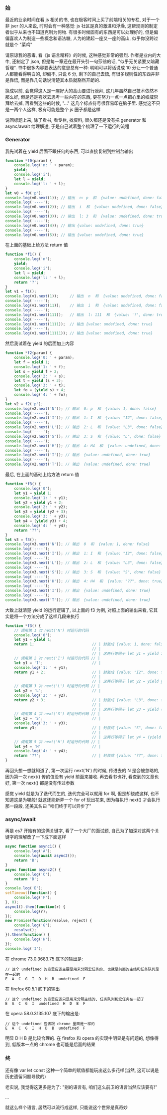 ### 始

最近的业余时间在看 js 相关的书, 也在极客时间上买了前端相关的专栏, 对于一个非 jser 的人来说, 时时会有一种感觉: js 社区是真的激进和浮燥, 这帮规则的制定者似乎从来也不知道克制为何物. 有很多时候固有的东西是可以处理好的, 但是偏偏喜欢人为制造一些概念和语法糖, 人为的建起一座又一座的高山, 似乎你没跨过就是个 "菜鸡"

请原谅我的恶毒, 看《js 语言精粹》的时候, 这种感觉非常的强烈. 作者是业内的大牛, 还制定了 json, 但是每一章还在最开头引一句莎翁的话, "似乎无关紧要又暗藏哲理". 书中很多内容要表达的意思总有一种: 明明可以将话说成 10 分让一个普通人都能看得明白的, 却偏不, 只说 6 分, 剩下的自己去悟, 有很多规则性的东西并非是靠悟, 而是靠几句话说清楚其本质就豁然开朗的.

换成以前, 会觉得这人是一座好大的高山要进行膜拜, 这几年虽然自己技术依然不那么好, 但是还是喜欢去思考一些内在的东西, 更在努力一点一点把心里的权威崇拜给去掉, 再看到这些的时候, "..." 这几个标点符号很容易印在脑子里. 感觉这不只是一两个人这样, 极有可能是整个 js 圈子都是这样

说回标题上来, 除了看书, 看专栏, 找资料, 很久都还是没有把 generator 和 async/await 给理解透, 于是自己试着整个梳理了一下运行的流程

### Generator

我先试着在 yield 后面不跟任何的东西, 可以直接复制到控制台输出
```js
function *f0(param) {
    console.log('n: ' + param);
    yield;
    console.log('i');
    let l = yield;
    console.log('l: ' + l);
}
let v0 = f0('p');
console.log(v0.next(1)); // 输出  n: p  和  {value: undefined, done: false}
console.log('----');
console.log(v0.next(2)); // 输出  i  和  {value: undefined, done: false}
console.log('----');
console.log(v0.next(3)); // 输出  l: 3  和  {value: undefined, done: true}
console.log('----');
console.log(v0.next(4)); // 输出 {value: undefined, done: true}
console.log('----');
console.log(v0.next(5)); // 输出 {value: undefined, done: true}
```
在上面的基础上给方法 return 值
```js
function *f1() {
    console.log('n');
    yield;
    console.log('i');
    let l = yield;
    console.log('l: ' + l);
    return '?';
}
let v1 = f1();
console.log(v1.next(1));     // 输出  n  和  {value: undefined, done: false}
console.log('----');
console.log(v1.next(11));    // 输出  i  和  {value: undefined, done: false}
console.log('----');
console.log(v1.next(111));   // 输出  l: 111  和  {value: '?', done: true}
console.log('----');
console.log(v1.next(1111));  // 输出 {value: undefined, done: true}
console.log('----');
console.log(v1.next(11111)); // 输出 {value: undefined, done: true}
```

然后我试着在 yield 的后面加上内容
```js
function *f2(param) {
    console.log('0: ' + param);
    let f = yield 1;
    console.log('1: ' + f);
    let s = yield f + 2;
    console.log('2: ' + s);
    let t = yield (s + 3);
    console.log('3: ' + t);
    let fo = (yield s) + 4;
    console.log('4: ' + fo);
}
let v2 = f2('p');
console.log(v2.next('N')); // 输出  0: p  和  {value: 1, done: false}
console.log('----');
console.log(v2.next('I')); // 输出  1: I  和  {value: "I2", done: false}
console.log('----');
console.log(v2.next('L')); // 输出  2: L  和  {value: "L3", done: false}
console.log('----');
console.log(v2.next('S')); // 输出  3: S  和  {value: "L", done: false}
console.log('----');
console.log(v2.next('H')); // 输出  4: H4  和  {value: undefined, done: true}
console.log('----');
console.log(v2.next('I')); // 输出  {value: undefined, done: true}
console.log('----');
console.log(v2.next('T')); // 输出  {value: undefined, done: true}
```
最后, 在上面的基础上给方法 return 值
```js
function *f3() {
    console.log('0');
    let y1 = yield 1;
    console.log('1: ' + y1);
    let y2 = yield y1 + 2;
    console.log('2: ' + y2);
    let y3 = yield (y2 + 3);
    console.log('3: ' + y3);
    let y4 = (yield y3) + 4;
    console.log('4: ' + y4);
    return '??';
}
let v3 = f3();
console.log(v3.next('N')); // 输出  0  和  {value: 1, done: false}
console.log('----');
console.log(v3.next('I')); // 输出  1: I  和  {value: "I2", done: false}
console.log('----');
console.log(v3.next('L')); // 输出  2: L  和  {value: "L3", done: false}
console.log('----');
console.log(v3.next('S')); // 输出  3: S  和  {value: "S", done: false}
console.log('----');
console.log(v3.next('H')); // 输出  4: H4  和  {value: "??", done: true}
console.log('----');
console.log(v3.next('I')); // 输出  {value: undefined, done: true}
console.log('----');
console.log(v3.next('T')); // 输出  {value: undefined, done: true}
```

大致上就清楚 yield 的运行逻辑了, 以上面的 f3 为例, 对照上面的输出来看, 它其实是将一个方法分成了这样几段来执行
```js
function *f3() {
    // 调用第 1 次 next('N') 时运行的代码
    console.log('0');
    let y1 = yield 1;
    return 1;                          // | 封装成 {value: 1, done: false} 返回
                                       // |
                                       // | 这两行等同于 let y1 = yield 1;
    // 调用第 2 次 next('I') 时运行的代码 // |
    let y1 = 'I';                      // |
    console.log('1: ' + y1);
    return y1 + 2;                     // | 封装成 {value: "I2", done: false} 返回
                                       // |
                                       // | 这两行等同于 let y2 = yield y1 + 2;
    // 调用第 3 次 next('L') 时运行的代码 // |
    let y2 = 'L';                      // |
    console.log('2: ' + y2);
    return y2 + 3;                     // | 封装成 {value: "L3", done: false} 返回
                                       // |
                                       // | 这两行等同于 let y3 = yield (y2 + 3);
    // 调用第 4 次 next('S') 时运行的代码 // |
    let y3 = 'S';                      // |
    console.log('3: ' + y3);
    return y3;                         // | 封装成 {value: "S", done: false} 返回
                                       // |
                                       // | 这两行等同于 let y4 = (yield y3) + 4;
    // 调用第 5 次 next('H') 时运行的代码 // |
    let y4 = 'H'                       // |
    console.log('4: ' + y4);
    return '??';                       // | 封装成 {value: "??", done: true} 返回
}
```
再回头想一想就知道了, 第一次运行 next('N') 的时候, 传进去的 N 是会被忽略的, 因为第一次 next() 传的值没有 yield 前面来接收. 再去看书也好, 看查到的文章也好, 第一次 next() 都是没有传过参数

感觉 yield 就是为了迭代而生的, 迭代完全可以就用 for 啊, 但是却绕成这样, 也不知道这是为哪般! 就这还能新弄一个 for of 玩出花来, 因为每执行 next() 才会执行那一段段, 还美其名曰 "咱们终于可以异步了"


### async/await
再是 es7 开始有的这俩关键字, 看了一个大厂的面试题, 自己为了加深对这两个关键字的理解改了一下成下面这样
```js
async function async1() {
    console.log('A');
    console.log(await async2());
    return 'B';
}
async function async2() {
    console.log('C');
    return 'D';
}
console.log('E');
setTimeout(function() {
    console.log('F');
}, 0);
async1().then(function(r) {
    console.log(r);
});
new Promise(function(resolve, reject) {
    console.log('G');
    resolve();
}).then(function() {
    console.log('H');
});
console.log('I');
```

在 chrome 73.0.3683.75 底下的输出是:
```
// 这个 undefined 的意思应该主要是用来分隔宏任务的, 也就是前面的主线和任务队列是在一起的
E  A  C  G  I  D  H  B  undefined  F
```

在 firefox 60.5.1 底下的输出
```
// 这个 undefined 的意思应该只是用来分隔主线的, 任务队列和宏任务在一起了
E  A  C  G  I  undefined  H  D  B  F
```

在 opera 58.0.3135.107 底下的输出是:
```
// 这个 undefined 应该跟 chrome 里面是一样的
E  A  C  G  I  H  D  B  undefined  F
```
明显 D H B 是比较合理的. 在 firefox 和 opera 的实现中明显是有问题的, 想像得到, 低版本一点的 chrome 也可能是后面的结果


### 终

还有像 var let const 这种一个简单的赋值都能玩出这么多花样(当然, 这可以说是历史遗留问题导致的)

老实说, 我觉得这更多是为了: "别的语言有, 咱们这么前卫的语言当然应该要有!"


...

就这么样个语言, 居然可以流行成这样, 只能说这个世界是真奇妙
